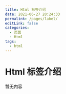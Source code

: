 ```yaml
---
title: Html 标签介绍
date: 2021-06-27 20:24:33
permalink: /pages/label/
editLink: false
categories:
  - 页面
  - Html
tags:
  - html
---
```


# Html 标签介绍

暂无内容
